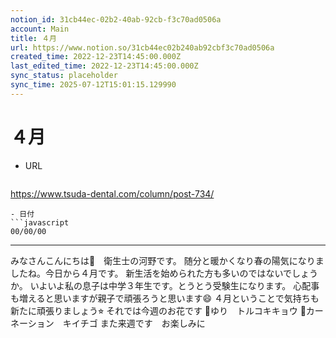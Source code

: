 ```yaml
---
notion_id: 31cb44ec-02b2-40ab-92cb-f3c70ad0506a
account: Main
title: ４月
url: https://www.notion.so/31cb44ec02b240ab92cbf3c70ad0506a
created_time: 2022-12-23T14:45:00.000Z
last_edited_time: 2022-12-23T14:45:00.000Z
sync_status: placeholder
sync_time: 2025-07-12T15:01:15.129990
---
```

# ４月

- URL
  ```javascript
https://www.tsuda-dental.com/column/post-734/
  ```
- 日付
  ```javascript
00/00/00
  ```
---
みなさんこんにちは🤗　衛生士の河野です。
随分と暖かくなり春の陽気になりましたね。今日から４月です。
新生活を始められた方も多いのではないでしょうか。
いよいよ私の息子は中学３年生です。とうとう受験生になります。
心配事も増えると思いますが親子で頑張ろうと思います😄
４月ということで気持ちも新たに頑張りましょう⭐︎
それでは今週のお花です
🌺ゆり　トルコキキョウ
🌺カーネーション　キイチゴ
また来週です　お楽しみに